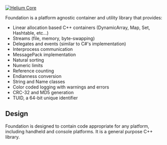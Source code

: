 <a href="http://heliumproject.org/">![Helium Core](https://raw.github.com/HeliumProject/Core/master/Documentation/Helium.png)</a>

Foundation is a platform agnostic container and utility library that provides:
* Linear allocation based C++ containers (DynamicArray, Map, Set, Hashtable, etc...)
* Streams (file, memory, byte-swapping)
* Delegates and events (similar to C#'s implementation)
* Interprocess communication
* MessagePack implementation
* Natural sorting
* Numeric limits
* Reference counting
* Endianness conversion
* String and Name classes
* Color coded logging with warnings and errors
* CRC-32 and MD5 generation
* TUID, a 64-bit unique identifier

## Design

Foundation is designed to contain code appropriate for any platform, including handheld and console platforms.  It is a general purpose C++ library.

